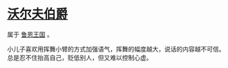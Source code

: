 # [沃尔夫伯爵](../龙套/沃尔夫伯爵.md)

属于 [鲁恩王国](../国家/鲁恩王国.md) 。

小儿子喜欢用挥舞小臂的方式加强语气，挥舞的幅度越大，说话的内容越不可信。总是忍不住抬高自己，贬低别人，但又难以控制心虚。


